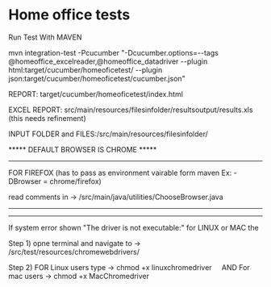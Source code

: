 # Home office tests

Run Test With MAVEN

mvn integration-test -Pcucumber "-Dcucumber.options=--tags  @homeoffice_excelreader,@homeoffice_datadriver  --plugin html:target/cucumber/homeoficetest/ --plugin json:target/cucumber/homeoficetest/cucumber.json"

REPORT: target/cucumber/homeoficetest/index.html

EXCEL REPORT: src/main/resources/filesinfolder/resultsoutput/results.xls (this needs refinement) 

INPUT FOLDER and FILES:/src/main/resources/filesinfolder/



*****  DEFAULT BROWSER IS CHROME *****

---------------------

FOR FIREFOX (has to pass as environment vairable form maven Ex: -DBrowser = chrome/firefox)

read comments in ->  /src/main/java/utilities/ChooseBrowser.java

----------------------

----------------------
If system error shown "The driver is not executable:"  for LINUX or MAC the 

Step 1) opne terminal and navigate to ->  /src/test/resources/chromewebdrivers/ 

Step 2)  FOR Linux users  type ->  chmod +x linuxchromedriver     AND  For mac users -> chmod +x MacChromedriver
